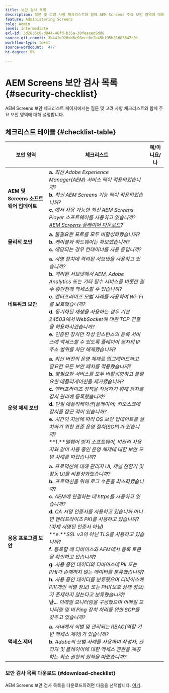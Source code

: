 ```yaml
---
title: 보안 검사 목록
description: 질문 및 고려 사항 체크리스트와 함께 AEM Screens 주요 보안 영역에 대해 알아봅니다.
feature: Administering Screens
role: Admin
level: Intermediate
exl-id: 3d2835c8-d844-46fd-b35a-30feaced9dd8
source-git-commit: 3b44fd920dd6c98ecc0e2b45bf95b81685647c0f
workflow-type: tm+mt
source-wordcount: '477'
ht-degree: 0%

---
```


# AEM Screens 보안 검사 목록  {#security-checklist}

AEM Screens 보안 체크리스트 페이지에서는 질문 및 고려 사항 체크리스트와 함께 주요 보안 영역에 대해 설명합니다.

## 체크리스트 테이블 {#checklist-table}

| **보안 영역** | **체크리스트** | **예/아니요/나** |
|---|---|---|
| **AEM 및 Screens 소프트웨어 업데이트** | **a.** *최신 Adobe Experience Manager(AEM) 서비스 팩이 적용되었습니까?* <br>**b.** *최신 AEM Screens 기능 팩이 적용되었습니까?* <br>**c.** *에서 사용 가능한 최신 AEM Screens Player 소프트웨어를 사용하고 있습니까? [AEM Screens 플레이어 다운로드](https://download.macromedia.com/screens/)?* |
| **물리적 보안** | **a.** *불필요한 포트를 모두 비활성화했습니까?* <br>**b.** *케이블과 하드웨어는 확보했습니까?* <br>**c.** *해당되는 경우 컨테이너를 사용 중입니까?* |
| **네트워크 보안** | **a.** *서명 장치에 격리된 서브넷을 사용하고 있습니까?* <br>**b.** *격리된 서브넷에서 AEM, Adobe Analytics 또는 기타 필수 서비스를 비롯한 필수 종단점에 액세스할 수 있습니까?* <br>**c.** *엔터프라이즈 모범 사례를 사용하여 Wi-Fi를 보호했습니까?* <br>**d.** *동기화된 재생을 사용하는 경우 기본 24503에서 WebSocket에 대한 TCP 연결을 허용하시겠습니까?* <br>**e.** *인증된 장치만 작성 인스턴스의 등록 서비스에 액세스할 수 있도록 플레이어 장치의 IP 주소 범위를 차단 해제했습니까?* |
| **운영 체제 보안** | **a.** *최신 버전의 운영 체제로 업그레이드하고 필요한 모든 보안 패치를 적용했습니까?* <br>**b.** *불필요한 서비스를 모두 비활성화하고 불필요한 애플리케이션을 제거했습니까?* <br>**c.** *엔터프라이즈 정책을 적용하기 위해 장치를 장치 관리에 등록했습니까?* <br>**d.** *단일 애플리케이션(플레이어) 키오스크에 장치를 잠근 적이 있습니까?* <br>**e.** *시간이 지남에 따라 OS 보안 업데이트를 설치하기 위한 표준 운영 절차(SOP)가 있습니까?*<br>**f.***맬웨어 방지 소프트웨어, 비관리 사용자와 같이 사용 중인 운영 체제에 대한 보안 모범 사례를 따랐습니까?* |
| **응용 프로그램 보안** | **a.** *프로덕션에 대해 관리자 UI, 채널 전환기 및 활동 UI를 비활성화했습니까?* <br>**b.** *프로덕션을 위해 로그 수준을 최소화했습니까?* <br>**c.** *AEM에 연결하는 데 https를 사용하고 있습니까?* <br>**d.** *CA 서명 인증서를 사용하고 있습니까 아니면 엔터프라이즈 PKI를 사용하고 있습니까? (자체 서명된 인증서 아님)*<br>**e.***SSL v3이 아닌 TLS를 사용하고 있습니까?*<br>**f.** *등록할 때 디바이스와 AEM에서 등록 토큰을 확인하고 있습니까?*<br> **g.** *사용 중인 데이터와 디바이스에 PII 또는 PHI가 존재하지 않는 데이터를 분류했습니까?*<br> **h.** *사용 중인 데이터를 분류했으며 디바이스에 PII(개인 식별 정보) 또는 PHI(보호 상태 정보)가 존재하지 않는다고 분류했습니까?*<br> **난...** *이메일 모니터링을 구성했으며 이메일 모니터링 및 비 Ping 장치 처리를 위한 SOP를 갖추고 있습니까?* |
| **액세스 제어** | **a.** *사내에서 식별 및 관리되는 RBAC(역할 기반 액세스 제어)가 있습니까?* <br>**b.** *Adobe의 모범 사례를 사용하여 작성자, 관리자 및 플레이어에 대한 액세스 권한을 제공하는 최소 권한의 원칙을 따랐습니까?* |

### 보안 검사 목록 다운로드 {#download-checklist}

AEM Screens 보안 검사 목록을 다운로드하려면 다음을 선택합니다. [여기](/help/user-guide/assets/AEMScreens-SecurityChecklist.pdf).
